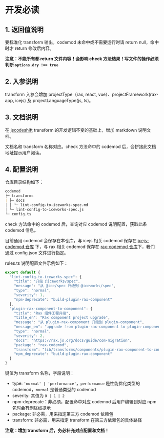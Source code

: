 # 开发必读

## 1. 返回值说明

要标准化 transform 输出，codemod 未命中或不需要运行时请 return null，命中时才 return 修改后内容。

**注意：不能所有都 return 文件内容！会影响 check 方法结果！写文件的操作必须判断 `options.dry !== true`**

## 2. 入参说明

transform 入参会增加 projectType（rax, react, vue）、projectFramework(rax-app, icejs) 及 projectLanguageType(js, ts)。

## 3. 文档说明

在 [jscodeshift](https://www.npmjs.com/package/jscodeshift) transform 的开发逻辑不变的基础上，增加 markdown 说明文档。

文档名和 transform 名称对应。check 方法命中的 codemod 后，会拼接此文档地址提示用户阅读。

## 4. 配置说明

仓库目录结构如下：

```markdown
codemod  
├─ transforms  
| ├─ docs  
│ | └─ lint-config-to-iceworks-spec.md  
│ └─ lint-config-to-iceworks-spec.js  
└─ config.ts
```

check 方法命中的 codemod 后，查询对应 codemod 说明配置，获取此条 codemod 信息。

目前通用 codemod 会保存在本仓库，与 icejs 相关 codemod 保存在 [icejs-codemod 仓库](https://github.com/ice-lab/icejs-codemod) 下，与 rax 相关 codemod 保存在 [rax-codemod 仓库](https://github.com/raxjs/rax-app/tree/master/packages/codemod)下，我们通过 config.json 文件进行指定。

rules.ts 说明配置文件示例如下：

```ts
export default {
  "lint-config-to-iceworks-spec": {
    "title": "升级 @iceworks/spec",
    "message": "从 @ice/spec 升级到 @iceworks/spec",
    "type": "normal",
    "severity": 1,
    "npm-deprecate": "build-plugin-rax-component"
  },
  "plugin-rax-component-to-component": {
    "title": "Rax 组件工程升级",
    "title_en": "Rax component project upgrade",
    "message": "从 plugin-rax-component 升级到 plugin-component",
    "message_en": "upgrade from plugin-rax-component to plugin-component",
    "type": "normal",
    "severity": 2,
    "docs": "https://rax.js.org/docs/guide/com-migration",
    "package": "rax-codemod",
    "transform": "lib/transforms/components/plugin-rax-component-to-component.js",
    "npm_deprecate": "build-plugin-rax-component"
  }
}
```

键值为 transform 名称，字段说明：

- type: `'normal' | 'performance'`，`performance` 是性能优化类型的 codemod，`normal` 是普通类型的 codemod
- severity: 其值为 `0 | 1 | 2`
- npm-deprecate：非必须，配置命中对应 codemod 后用户编辑到对应 npm 包时会有删除线提示
- package: 非必需，用来指定第三方 codemod 依赖包
- transform: 非必需，用来指定 transform 在第三方依赖包的具体路径

**注意：增加 transform 后，务必补充对应配置和文档！**
